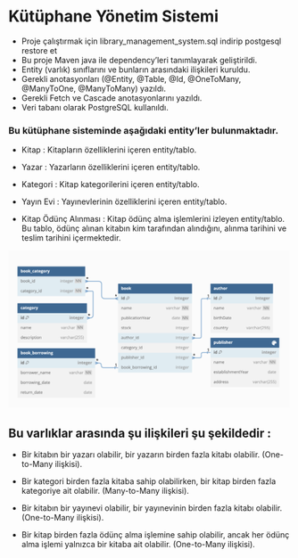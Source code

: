 # Kütüphane Yönetim Sistemi

- Proje çalıştırmak için library_management_system.sql indirip postgesql restore et
- Bu proje Maven java ile dependency’leri tanımlayarak geliştirildi.
- Entity (varlık) sınıflarını ve bunların arasındaki ilişkileri kuruldu.
- Gerekli anotasyonları (@Entity, @Table, @Id, @OneToMany, @ManyToOne, @ManyToMany) yazıldı.
- Gerekli Fetch ve Cascade anotasyonlarını yazıldı.
- Veri tabanı olarak PostgreSQL kullanıldı.

### Bu kütüphane sisteminde aşağıdaki entity’ler bulunmaktadır.

- Kitap : Kitapların özelliklerini içeren entity/tablo.

- Yazar : Yazarların özelliklerini içeren entity/tablo.

- Kategori : Kitap kategorilerini içeren entity/tablo.

- Yayın Evi : Yayınevlerinin özelliklerini içeren entity/tablo.

- Kitap Ödünç Alınması : Kitap ödünç alma işlemlerini izleyen entity/tablo. Bu tablo, ödünç alınan kitabın kim tarafından alındığını, alınma tarihini ve teslim tarihini içermektedir.

![db.png](db.png)

## Bu varlıklar arasında şu ilişkileri şu şekildedir :

- Bir kitabın bir yazarı olabilir, bir yazarın birden fazla kitabı olabilir. (One-to-Many ilişkisi).

- Bir kategori birden fazla kitaba sahip olabilirken, bir kitap birden fazla kategoriye ait olabilir. (Many-to-Many ilişkisi).

- Bir kitabın bir yayınevi olabilir, bir yayınevinin birden fazla kitabı olabilir. (One-to-Many ilişkisi).

- Bir kitap birden fazla ödünç alma işlemine sahip olabilir, ancak her ödünç alma işlemi yalnızca bir kitaba ait olabilir. (One-to-Many ilişkisi).